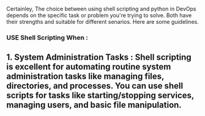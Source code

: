 Certainley, The choice between using shell scripting and python in DevOps depends on the specific task or problem you're trying to solve. Both have their strengths and suitable for different senarios. Here are some guidelines.

### USE Shell Scripting When :

## 1. System Administration Tasks : Shell scripting is excellent for automating routine system administration tasks like managing files, directories, and processes. You can use shell scripts for tasks like starting/stopping services, managing users, and basic file manipulation.